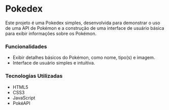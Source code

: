 # Pokedex
Este projeto é uma Pokedex simples, desenvolvida para demonstrar o uso de uma API de Pokémon e a construção de uma interface de usuário básica para exibir informações sobre os Pokémon.

### Funcionalidades
- Exibir detalhes básicos do Pokémon, como nome, tipo(s) e imagem.
- Interface de usuário simples e intuitiva.

### Tecnologias Utilizadas
- HTML5
- CSS3
- JavaScript
- PokéAPI
